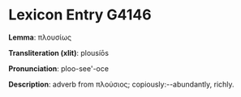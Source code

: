 # Lexicon Entry G4146

**Lemma**: πλουσίως

**Transliteration (xlit)**: plousíōs

**Pronunciation**: ploo-see'-oce

**Description**:
adverb from πλούσιος; copiously:--abundantly, richly.
